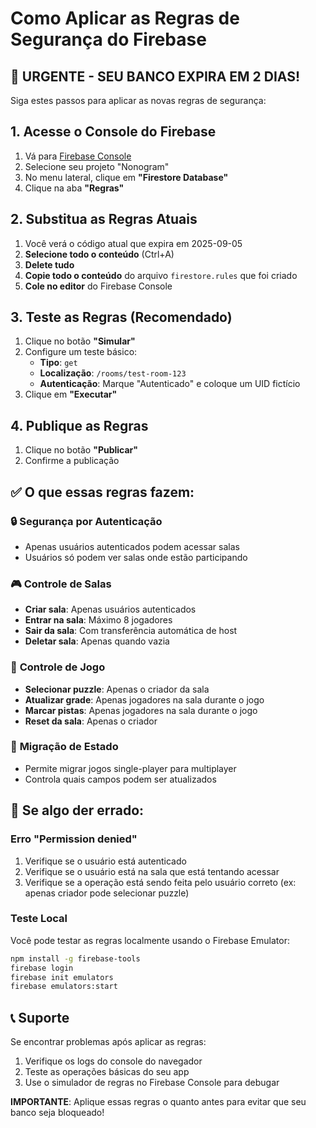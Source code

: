 # Como Aplicar as Regras de Segurança do Firebase

## 🚨 URGENTE - SEU BANCO EXPIRA EM 2 DIAS!

Siga estes passos para aplicar as novas regras de segurança:

## 1. Acesse o Console do Firebase

1. Vá para [Firebase Console](https://console.firebase.google.com/)
2. Selecione seu projeto "Nonogram"
3. No menu lateral, clique em **"Firestore Database"**
4. Clique na aba **"Regras"**

## 2. Substitua as Regras Atuais

1. Você verá o código atual que expira em 2025-09-05
2. **Selecione todo o conteúdo** (Ctrl+A)
3. **Delete tudo**
4. **Copie todo o conteúdo** do arquivo `firestore.rules` que foi criado
5. **Cole no editor** do Firebase Console

## 3. Teste as Regras (Recomendado)

1. Clique no botão **"Simular"**
2. Configure um teste básico:
   - **Tipo**: `get`
   - **Localização**: `/rooms/test-room-123`
   - **Autenticação**: Marque "Autenticado" e coloque um UID fictício
3. Clique em **"Executar"**

## 4. Publique as Regras

1. Clique no botão **"Publicar"**
2. Confirme a publicação

## ✅ O que essas regras fazem:

### 🔒 **Segurança por Autenticação**

- Apenas usuários autenticados podem acessar salas
- Usuários só podem ver salas onde estão participando

### 🎮 **Controle de Salas**

- **Criar sala**: Apenas usuários autenticados
- **Entrar na sala**: Máximo 8 jogadores
- **Sair da sala**: Com transferência automática de host
- **Deletar sala**: Apenas quando vazia

### 🧩 **Controle de Jogo**

- **Selecionar puzzle**: Apenas o criador da sala
- **Atualizar grade**: Apenas jogadores na sala durante o jogo
- **Marcar pistas**: Apenas jogadores na sala durante o jogo
- **Reset da sala**: Apenas o criador

### 🔄 **Migração de Estado**

- Permite migrar jogos single-player para multiplayer
- Controla quais campos podem ser atualizados

## 🚨 Se algo der errado:

### Erro "Permission denied"

1. Verifique se o usuário está autenticado
2. Verifique se o usuário está na sala que está tentando acessar
3. Verifique se a operação está sendo feita pelo usuário correto (ex: apenas criador pode selecionar puzzle)

### Teste Local

Você pode testar as regras localmente usando o Firebase Emulator:

```bash
npm install -g firebase-tools
firebase login
firebase init emulators
firebase emulators:start
```

## 📞 Suporte

Se encontrar problemas após aplicar as regras:

1. Verifique os logs do console do navegador
2. Teste as operações básicas do seu app
3. Use o simulador de regras no Firebase Console para debugar

**IMPORTANTE**: Aplique essas regras o quanto antes para evitar que seu banco seja bloqueado!
